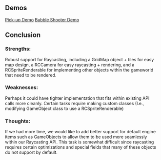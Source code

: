 ## Demos
[Pick-up Demo](https://daneoj.github.io/452_Pickup_Demo/)
[Bubble Shooter Demo]()

## Conclusion

### Strengths:
Robust support for Raycasting, including a GridMap object + tiles for easy map design, a RCCamera for easy raycasting + rendering, and a RCSpriteRenderable for implementing other objects within the gameworld that need to be rendered.
### Weaknesses:
Perhaps it could have tighter implementation that fits within existing API calls more cleanly.
Certain tasks require making custom classes (I.e., modifying GameObject class to use a RCSpriteRenderable)
### Thoughts:
If we had more time, we would like to add better support for default engine items such as GameObjects to allow them to be used more seamlessly within our Raycasting API. This task is somewhat difficult since raycasting requires certain optimizations and special fields that many of these objects do not support by default.
